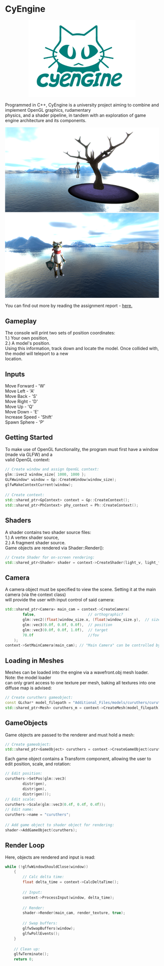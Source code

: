 # CyEngine

<p align="center">
<img src="/Additional_Files/images/github/logoname.png" width=350>
</p>

Programmed in C++, CyEngine is a university project aiming to combine and implement OpenGL graphics, rudamentary </br>
physics, and a shader pipeline, in tandem with an exploration of game engine architecture and its components.</br>

![Image](Documentation/Images/CyEngine_0.png)
![Image](Documentation/Images/CyEngine_1.png)

You can find out more by reading the assignment report - [here.](https://drive.google.com/file/d/1DyAeilZvoHSlmYx-dCd69AUH2iZKmdeB/view?usp=sharing) </br>
## Gameplay

The console will print two sets of position coordinates: </br>
  1.) Your own position,</br> 
  2.) A model's position.</br>
Using this information, track down and locate the model. Once collided with, the model will teleport to a new </br>
location.

## Inputs

Move Forward - 'W' \
Move Left - 'A' \
Move Back - 'S' \
Move Right - 'D' \
Move Up - 'Q' \
Move Down - 'E' \
Increase Speed - 'Shift' \
Spawn Sphere - 'P'

## Getting Started

To make use of OpenGL functionality, the program must first have a window (made via GLFW) and a \
 valid OpenGL context:

```cpp
// Create window and assign OpenGL context:
glm::ivec2 window_size{ 1000, 1000 };
GLFWwindow* window = Gp::CreateWindow(window_size);
glfwMakeContextCurrent(window);

// Create context:
std::shared_ptr<GpContext> context = Gp::CreateContext();
std::shared_ptr<PhContext> phy_context = Ph::CreateContext();
```
## Shaders

A shader contains two shader source files: </br>
  1.) A vertex shader source, </br>
  2.) A fragment shader source. \
Game objects are rendered via Shader::Render():

```cpp
// Create Shader for on-screen rendering:
std::shared_ptr<Shader> shader = context->CreateShader(light_v, light_f);
```

## Camera

A camera object must be specified to view the scene. Setting it at the main camera (via the context class)\
will provide the user with input control of said camera:

```cpp
std::shared_ptr<Camera> main_cam = context->CreateCamera(
        false,                        // orthographic?
        glm::vec2((float)window_size.x, (float)window_size.y),  // size of frustum
        glm::vec3(0.0f, 0.0f, 0.0f),  // position
        glm::vec3(0.0f, 0.0f, 1.0f),  // target
        70.0f                         //fov
    );
context->SetMainCamera(main_cam); // "Main Camera" can be controlled by the user
```

## Loading in Meshes

Meshes can be loaded into the engine via a wavefront.obj mesh loader. Note: the model loader\
can only grant access to one texture per mesh, baking all textures into one diffuse map is advised:

```cpp
// Create curuthers gameobject:
const GLchar* model_filepath = "Additional_Files/models/curuthers/curuthers.obj";
std::shared_ptr<Mesh> curuthers_m = context->CreateMesh(model_filepath);
```

## GameObjects

Game objects are passed to the renderer and must hold a mesh: 

```cpp
// Create gameobject:
std::shared_ptr<GameObject> curuthers = context->CreateGameObject(curuthers_m);
```

Each game object contains a Transform component, allowing the user to edit position, scale, and rotation:

```cpp
// Edit position:
curuthers->SetPos(glm::vec3(
        distr(gen),
        distr(gen),
        distr(gen)));
// Edit scale:
curuthers->Scale(glm::vec3(0.4f, 0.4f, 0.4f));
// Edit name:
curuthers->name = "curuthers";

// Add game object to shader object for rendering:
shader->AddGameObject(curuthers);
```

## Render Loop

Here, objects are rendered and input is read:

```cpp
while (!glfwWindowShouldClose(window))
    {
        // Calc delta time:
        float delta_time = context->CalcDeltaTime();
            
        // Input:
        context->ProcessInput(window, delta_time);

        // Render:
        shader->Render(main_cam, render_texture, true);
    
        // Swap buffers:
        glfwSwapBuffers(window);
        glfwPollEvents();
    }

    // Clean up:
    glfwTerminate();
    return 0;
```

